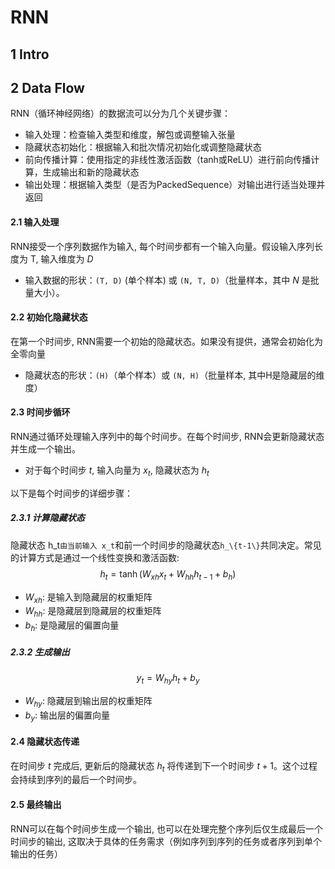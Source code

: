 # RNN
## 1 Intro


## 2 Data Flow
RNN（循环神经网络）的数据流可以分为几个关键步骤：
- 输入处理：检查输入类型和维度，解包或调整输入张量
- 隐藏状态初始化：根据输入和批次情况初始化或调整隐藏状态
- 前向传播计算：使用指定的非线性激活函数（tanh或ReLU）进行前向传播计算，生成输出和新的隐藏状态
- 输出处理：根据输入类型（是否为PackedSequence）对输出进行适当处理并返回

#### 2.1 输入处理

RNN接受一个序列数据作为输入, 每个时间步都有一个输入向量。假设输入序列长度为 $\mathrm{T}$, 输入维度为 $D$ 
- 输入数据的形状：`(T, D)` (单个样本) 或 `(N, T, D)`（批量样本，其中 $N$ 是批量大小）。
#### 2.2 初始化隐藏状态

在第一个时间步, RNN需要一个初始的隐藏状态。如果没有提供，通常会初始化为全零向量
- 隐藏状态的形状：`(H)`（单个样本）或 `(N, H)`（批量样本, 其中H是隐藏层的维度）
#### 2.3 时间步循环

RNN通过循环处理输入序列中的每个时间步。在每个时间步, RNN会更新隐藏状态并生成一个输出。
- 对于每个时间步 $t$, 输入向量为 $x_t$, 隐藏状态为 $h_t$

以下是每个时间步的详细步骤：

##### 2.3.1 计算隐藏状态

隐藏状态 h_t`由当前输入 x_t`和前一个时间步的隐藏状态`h_\{t-1\}`共同决定。常见的计算方式是通过一个线性变换和激活函数:
$$
h_t=\tanh \left(W_{x h} x_t+W_{h h} h_{t-1}+b_h\right)
$$
- $W_{xh}$: 是输入到隐藏层的权重矩阵
- $W_{hh}$: 是隐藏层到隐藏层的权重矩阵
- $b_h$: 是隐藏层的偏置向量
##### 2.3.2 生成输出
$$
y_t=W_{h y} h_t+b_y
$$
- $W_{hy}$: 隐藏层到输出层的权重矩阵
- $b_y$: 输出层的偏置向量
#### 2.4 隐藏状态传递

在时间步 $t$ 完成后, 更新后的隐藏状态 $h_t$ 将传递到下一个时间步 $t+1$。这个过程会持续到序列的最后一个时间步。
#### 2.5 最终输出

RNN可以在每个时间步生成一个输出, 也可以在处理完整个序列后仅生成最后一个时间步的输出, 这取决于具体的任务需求（例如序列到序列的任务或者序列到单个输出的任务）